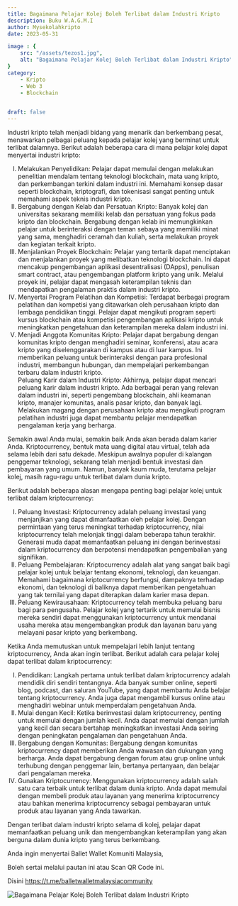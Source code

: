 ```yaml
---
title: Bagaimana Pelajar Kolej Boleh Terlibat dalam Industri Kripto
description: Buku W.A.G.M.I
author: Mysekolahkripto
date: 2023-05-31

image : {
    src: "/assets/tezos1.jpg",
    alt: "Bagaimana Pelajar Kolej Boleh Terlibat dalam Industri Kripto",
}
category: 
    - Kripto
    - Web 3
    - Blockchain
    

draft: false
---
```


Industri kripto telah menjadi bidang yang menarik dan berkembang pesat, menawarkan pelbagai peluang kepada pelajar kolej yang berminat untuk terlibat dalamnya. Berikut adalah beberapa cara di mana pelajar kolej dapat menyertai industri kripto:

<ol style="list-style-type: upper-roman">
    <li>Melakukan Penyelidikan: Pelajar dapat memulai dengan melakukan penelitian mendalam tentang teknologi blockchain, mata uang kripto, dan perkembangan terkini dalam industri ini. Memahami konsep dasar seperti blockchain, kriptografi, dan tokenisasi sangat penting untuk memahami aspek teknis industri kripto.</li>
    <li>Bergabung dengan Kelab dan Persatuan Kripto: Banyak kolej dan universitas sekarang memiliki kelab dan persatuan yang fokus pada kripto dan blockchain. Bergabung dengan kelab ini memungkinkan pelajar untuk berinteraksi dengan teman sebaya yang memiliki minat yang sama, menghadiri ceramah dan kuliah, serta melakukan proyek dan kegiatan terkait kripto.</li>
    <li>Menjalankan Proyek Blockchain: Pelajar yang tertarik dapat menciptakan dan menjalankan proyek yang melibatkan teknologi blockchain. Ini dapat mencakup pengembangan aplikasi desentralisasi (DApps), penulisan smart contract, atau pengembangan platform kripto yang unik. Melalui proyek ini, pelajar dapat mengasah keterampilan teknis dan mendapatkan pengalaman praktis dalam industri kripto.</li>
    <li>Menyertai Program Pelatihan dan Kompetisi: Terdapat berbagai program pelatihan dan kompetisi yang ditawarkan oleh perusahaan kripto dan lembaga pendidikan tinggi. Pelajar dapat mengikuti program seperti kursus blockchain atau kompetisi pengembangan aplikasi kripto untuk meningkatkan pengetahuan dan keterampilan mereka dalam industri ini.</li>
    <li>Menjadi Anggota Komunitas Kripto: Pelajar dapat bergabung dengan komunitas kripto dengan menghadiri seminar, konferensi, atau acara kripto yang diselenggarakan di kampus atau di luar kampus. Ini memberikan peluang untuk berinteraksi dengan para profesional industri, membangun hubungan, dan mempelajari perkembangan terbaru dalam industri kripto.</li>
    Peluang Karir dalam Industri Kripto: Akhirnya, pelajar dapat mencari peluang karir dalam industri kripto. Ada berbagai peran yang relevan dalam industri ini, seperti pengembang blockchain, ahli keamanan kripto, manajer komunitas, analis pasar kripto, dan banyak lagi. Melakukan magang dengan perusahaan kripto atau mengikuti program pelatihan industri juga dapat membantu pelajar mendapatkan pengalaman kerja yang berharga.
</ol>

Semakin awal Anda mulai, semakin baik Anda akan berada dalam karier Anda. Kriptocurrency, bentuk mata uang digital atau virtual, telah ada selama lebih dari satu dekade. Meskipun awalnya populer di kalangan penggemar teknologi, sekarang telah menjadi bentuk investasi dan pembayaran yang umum. Namun, banyak kaum muda, terutama pelajar kolej, masih ragu-ragu untuk terlibat dalam dunia kripto.

Berikut adalah beberapa alasan mengapa penting bagi pelajar kolej untuk terlibat dalam kriptocurrency:

<ol style="list-style-type: upper-roman">
    <li>Peluang Investasi: Kriptocurrency adalah peluang investasi yang menjanjikan yang dapat dimanfaatkan oleh pelajar kolej. Dengan permintaan yang terus meningkat terhadap kriptocurrency, nilai kriptocurrency telah melonjak tinggi dalam beberapa tahun terakhir. Generasi muda dapat memanfaatkan peluang ini dengan berinvestasi dalam kriptocurrency dan berpotensi mendapatkan pengembalian yang signifikan.</li>
    <li>Peluang Pembelajaran: Kriptocurrency adalah alat yang sangat baik bagi pelajar kolej untuk belajar tentang ekonomi, teknologi, dan keuangan. Memahami bagaimana kriptocurrency berfungsi, dampaknya terhadap ekonomi, dan teknologi di baliknya dapat memberikan pengetahuan yang tak ternilai yang dapat diterapkan dalam karier masa depan.</li>
    <li>Peluang Kewirausahaan: Kriptocurrency telah membuka peluang baru bagi para pengusaha. Pelajar kolej yang tertarik untuk memulai bisnis mereka sendiri dapat menggunakan kriptocurrency untuk mendanai usaha mereka atau mengembangkan produk dan layanan baru yang melayani pasar kripto yang berkembang.</li>
</ol>

Ketika Anda memutuskan untuk mempelajari lebih lanjut tentang kriptocurrency, Anda akan ingin terlibat. Berikut adalah cara pelajar kolej dapat terlibat dalam kriptocurrency:

<ol style="list-style-type: upper-roman" class="pl-4 gap-y-4">
    <li>Pendidikan: Langkah pertama untuk terlibat dalam kriptocurrency adalah mendidik diri sendiri tentangnya. Ada banyak sumber online, seperti blog, podcast, dan saluran YouTube, yang dapat membantu Anda belajar tentang kriptocurrency. Anda juga dapat mengambil kursus online atau menghadiri webinar untuk memperdalam pengetahuan Anda.</li>
    <li>Mulai dengan Kecil: Ketika berinvestasi dalam kriptocurrency, penting untuk memulai dengan jumlah kecil. Anda dapat memulai dengan jumlah yang kecil dan secara bertahap meningkatkan investasi Anda seiring dengan peningkatan pengalaman dan pengetahuan Anda.</li>
    <li>Bergabung dengan Komunitas: Bergabung dengan komunitas kriptocurrency dapat memberikan Anda wawasan dan dukungan yang berharga. Anda dapat bergabung dengan forum atau grup online untuk terhubung dengan penggemar lain, bertanya pertanyaan, dan belajar dari pengalaman mereka.</li>
    <li>Gunakan Kriptocurrency: Menggunakan kriptocurrency adalah salah satu cara terbaik untuk terlibat dalam dunia kripto. Anda dapat memulai dengan membeli produk atau layanan yang menerima kriptocurrency atau bahkan menerima kriptocurrency sebagai pembayaran untuk produk atau layanan yang Anda tawarkan.</li>
</ol>

Dengan terlibat dalam industri kripto selama di kolej, pelajar dapat memanfaatkan peluang unik dan mengembangkan keterampilan yang akan berguna dalam dunia kripto yang terus berkembang.

Anda ingin menyertai Ballet Wallet Komuniti Malaysia,

Boleh sertai melalui pautan ini atau Scan QR Code ini.

Disini <span class="text-accent">https://t.me/balletwalletmalaysiacommunity</span>

<img src="/assets/BP5-ballet-wallet.webp" alt="Bagaimana Pelajar Kolej Boleh Terlibat dalam Industri Kripto" class="pt-4 w-1/2 mx-auto rounded-md">